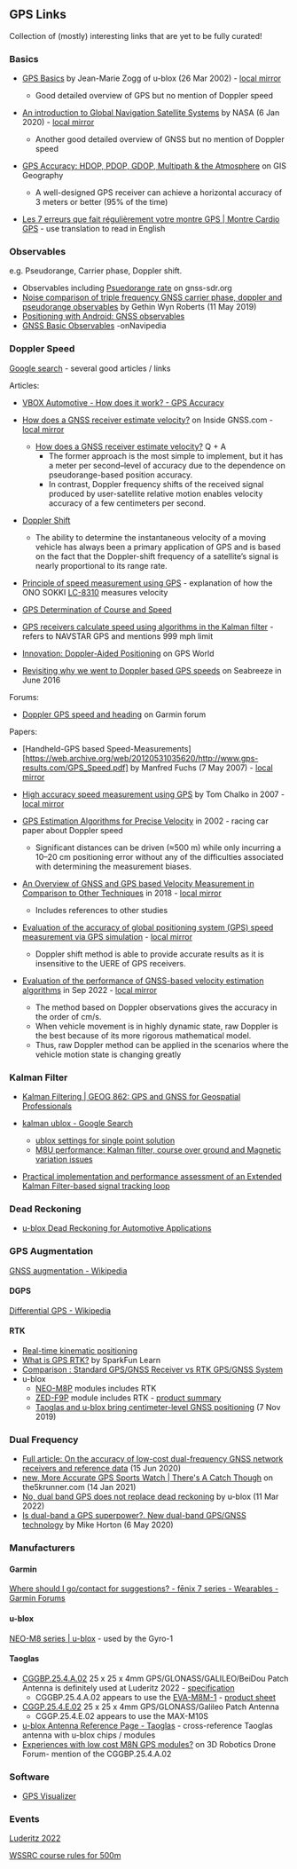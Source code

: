 ## GPS Links

Collection of (mostly) interesting links that are yet to be fully curated!



### Basics

- [GPS Basics](https://web.archive.org/web/20060715195054/http://telecom.tlab.ch/~zogg/Dateien/GPS_basics_u_blox_en.pdf) by Jean-Marie Zogg of u-blox (26 Mar 2002) - [local mirror](doppler/pdf/GPS_basics_u_blox_en.pdf)
  - Good detailed overview of GPS but no mention of Doppler speed
- [An introduction to Global Navigation Satellite Systems](https://ntrs.nasa.gov/api/citations/20200000265/downloads/20200000265.pdf) by NASA (6 Jan 2020) - [local mirror](doppler/pdf/20200000265.pdf)
  - Another good detailed overview of GNSS but no mention of Doppler speed

- [GPS Accuracy: HDOP, PDOP, GDOP, Multipath & the Atmosphere](https://gisgeography.com/gps-accuracy-hdop-pdop-gdop-multipath/) on GIS Geography
  - A well-designed GPS receiver can achieve a horizontal accuracy of 3 meters or better (95% of the time)
- [Les 7 erreurs que fait régulièrement votre montre GPS | Montre Cardio GPS](https://www.montre-cardio-gps.fr/les-7-erreurs-que-fait-regulierement-votre-montre-gps/) - use translation to read in English



### Observables

e.g. Pseudorange, Carrier phase, Doppler shift.

- Observables including [Psuedorange rate](https://gnss-sdr.org/docs/sp-blocks/observables/#pseudorange-rate-measurement) on gnss-sdr.org 
- [Noise comparison of triple frequency GNSS carrier phase, doppler and pseudorange observables](https://www.sciencedirect.com/science/article/abs/pii/S0263224119304269) by Gethin Wyn Roberts (11 May 2019)
- [Positioning with Android: GNSS observables](https://www.gpsworld.com/positioning-with-android-gnss-observables/)
- [GNSS Basic Observables](https://gssc.esa.int/navipedia/index.php/GNSS_Basic_Observables#:~:text=3%20Doppler%20shift-,Pseudorange,(at%20the%20reception%20time).) -onNavipedia



### Doppler Speed

[Google search](https://www.google.com/search?ie=UTF-8&client=ms-android-samsung-rev2&source=android-browser&q=gps+%2Bdoppler+speed) - several good articles / links

Articles:

- [VBOX Automotive - How does it work? - GPS Accuracy](https://www.vboxautomotive.co.uk/index.php/en/how-does-it-work-gps-accuracy)
- [How does a GNSS receiver estimate velocity?](https://www.google.com/url?sa=t&source=web&rct=j&url=https://insidegnss.com/wp-content/uploads/2018/01/marapr15-SOLUTIONS.pdf&ved=2ahUKEwit74Sli7H7AhVahlwKHcpQDWwQFnoECCEQAQ&usg=AOvVaw2isyKWtJnp-9Zz1naQtNms) on Inside GNSS.com - [local mirror](doppler/pdf/marapr15-SOLUTIONS.pdf)
  - [How does a GNSS receiver estimate velocity?](https://insidegnss.com/how-does-a-gnss-receiver-estimate-velocity/) Q + A
    - The former approach is the most simple to implement, but it has a meter per second–level of accuracy due to the dependence on pseudorange-based position accuracy.
    - In contrast, Doppler frequency shifts of the received signal produced by user-satellite relative motion enables velocity accuracy of a few centimeters per second.

- [Doppler Shift](https://www.e-education.psu.edu/geog862/node/1786)
  - The ability to determine the instantaneous velocity of a moving vehicle has always been a primary application of GPS and is based on the fact that the Doppler-shift frequency of a satellite’s signal is nearly proportional to its range rate.
- [Principle of speed measurement using GPS](https://www.onosokki.co.jp/English/hp_e/products/keisoku/automotive/lc8_principle.htm) - explanation of how the ONO SOKKI [LC-8310](https://www.onosokki.co.jp/English/hp_e/products/keisoku/automotive/lc8310.htm) measures velocity
- [GPS Determination of Course and Speed](http://www.aprs.net/vm/gps_cs.htm)
- [GPS receivers calculate speed using algorithms in the Kalman filter](http://www.gpsinformation.net/main/gpsspeed.htm) - refers to NAVSTAR GPS and mentions 999 mph limit
- [Innovation: Doppler-Aided Positioning](https://www.gpsworld.com/gnss-systemalgorithms-methodsinnovation-doppler-aided-positioning-11601/) on GPS World
- [Revisiting why we went to Doppler based GPS speeds](https://www.seabreeze.com.au/forums/Windsurfing/Gps/Revisiting-why-we-went-to-Doppler-based-GPS-speeds?page=1) on Seabreeze in June 2016

Forums:

- [Doppler GPS speed and heading](https://forums.garmin.com/developer/connect-iq/f/discussion/7609/doppler-gps-speed-and-heading) on Garmin forum

Papers:

- [Handheld-GPS based Speed-Measurements][https://web.archive.org/web/20120531035620/http://www.gps-results.com/GPS_Speed.pdf] by Manfred Fuchs (7 May 2007) - [local mirror](doppler/pdf/GPS_Speed.pdf)
- [High accuracy speed measurement using GPS](https://studylib.net/doc/18795194/high-accuracy-speed-measurement-using-gps) by Tom Chalko in 2007 - [local mirror](doppler/pdf/HighAccuracySpeed.pdf)
- [GPS Estimation Algorithms for Precise Velocity](http://acl.mit.edu/papers/2002_MSEC_93.pdf) in 2002 - racing car paper about Doppler speed
  -  Significant distances can be driven (≈500 m) while only incurring a 10–20 cm positioning error without any of the difficulties associated with determining the measurement biases.

- [An Overview of GNSS and GPS based Velocity Measurement in Comparison to Other Techniques](https://www.academia.edu/38076739/An_Overview_of_GNSS_and_GPS_based_Velocity_Measurement_in_Comparison_to_Other_Techniques) in 2018 - [local mirror](doppler/pdf/An_Overview_of_GNSS_and_GPS_based_Veloci.pdf)
  - Includes references to other studies

- [Evaluation of the accuracy of global positioning system (GPS) speed measurement via GPS simulation](https://www.researchgate.net/publication/282867917_Evaluation_of_the_accuracy_of_global_positioning_system_GPS_speed_measurement_via_GPS_simulation) - [local mirror](doppler/pdf/002_dinesh_speed.pdf)
  - Doppler shift method is able to provide accurate results as it is insensitive to the UERE of GPS receivers.

- [Evaluation of the performance of GNSS-based velocity estimation algorithms](https://satellite-navigation.springeropen.com/articles/10.1186/s43020-022-00080-4) in Sep 2022 - [local mirror](doppler/pdf/s43020-022-00080-4.pdf)
  - The method based on Doppler observations gives the accuracy in the order of cm/s.
  - When vehicle movement is in highly dynamic state, raw Doppler is the best because of its more rigorous mathematical model.
  - Thus, raw Doppler method can be applied in the scenarios where the vehicle motion state is changing greatly



### Kalman Filter

- [Kalman Filtering | GEOG 862: GPS and GNSS for Geospatial Professionals](https://www.e-education.psu.edu/geog862/node/1777)
- [kalman ublox - Google Search](https://www.google.com/search?q=kalman++ublox)
  - [ublox settings for single point solution](https://portal.u-blox.com/s/question/0D52p00008HKCQICA5/ublox-settings-for-single-point-solution)
  - [M8U performance: Kalman filter, course over ground and Magnetic variation issues](https://portal.u-blox.com/s/question/0D52p00008HKDzFCAX/m8u-performance-kalman-filter-course-over-ground-and-magnetic-variation-issues)

- [Practical implementation and performance assessment of an Extended Kalman Filter-based signal tracking loop](https://ieeexplore.ieee.org/document/6577275)



### Dead Reckoning

- [u-blox Dead Reckoning for Automotive Applications](https://content.u-blox.com/sites/default/files/documents/u-blox-ADR_WhitePaper_%28UBX-adr%29.pdf)



### GPS Augmentation

[GNSS augmentation - Wikipedia](https://en.m.wikipedia.org/wiki/GNSS_augmentation)

#### DGPS

[Differential GPS - Wikipedia](https://en.m.wikipedia.org/wiki/Differential_GPS)

#### RTK

- [Real-time kinematic positioning](https://en.wikipedia.org/wiki/Real-time_kinematic_positioning)
- [What is GPS RTK?](https://learn.sparkfun.com/tutorials/what-is-gps-rtk/all) by SparkFun Learn
- [Comparison : Standard GPS/GNSS Receiver vs RTK GPS/GNSS System](https://support.swiftnav.com/support/solutions/articles/44001850808-understanding-gps-gnss-rtk-technology)
- u-blox
  - [NEO-M8P](https://www.u-blox.com/en/product/neo-m8p-series#Documentation-&-resources?legacy=Current) modules includes RTK
  - [ZED-F9P](https://www.u-blox.com/en/product/zed-f9p-module) module includes RTK - [product summary](https://content.u-blox.com/sites/default/files/ZED-F9P_ProductSummary_UBX-17005151.pdf)
  - [Taoglas and u-blox bring centimeter-level GNSS positioning](https://www.u-blox.com/en/press-releases/taoglas-and-u-blox-bring-centimeter-level-gnss-positioning-solution-iot-applications) (7 Nov 2019)




### Dual Frequency

- [Full article: On the accuracy of low-cost dual-frequency GNSS network receivers and reference data](https://www.tandfonline.com/doi/full/10.1080/15481603.2020.1822588) (15 Jun 2020)
- [new, More Accurate GPS Sports Watch | There's A Catch Though](https://the5krunner.com/2021/01/14/new-more-accurate-gps-sports-watch-theres-a-catch-though/) on the5krunner.com (14 Jan 2021)
- [No, dual band GPS does not replace dead reckoning](https://www.u-blox.com/en/blogs/insights/dual-band-gps-dead-reckoning) by u-blox (11 Mar 2022)
- [Is dual-band a GPS superpower?. New dual-band GPS/GNSS technology](https://medium.com/@mikehorton/is-dual-band-a-gps-superpower-f7ad6f047d98) by Mike Horton (6 May 2020)



### Manufacturers

#### Garmin

[Where should I go/contact for suggestions? - fēnix 7 series - Wearables - Garmin Forums](https://forums.garmin.com/outdoor-recreation/outdoor-recreation/f/fenix-7-series/311263/where-should-i-go-contact-for-suggestions/1508499)



#### u-blox

[NEO-M8 series | u-blox](https://www.u-blox.com/en/product/neo-m8-series) - used by the Gyro-1



#### Taoglas

- [CGGBP.25.4.A.02](https://www.taoglas.com/product/cggbp-25-4-a-02-gpsglonassbeidou-patch-antenna-25mm-2/) 25 x 25 x 4mm GPS/GLONASS/GALILEO/BeiDou Patch Antenna is definitely used at Luderitz 2022 - [specification](https://www.taoglas.com/images/product_images/original_images/CGGBP.25.4.A.02.pdf)
  - CGGBP.25.4.A.02 appears to use the [EVA-M8M-1](https://www.u-blox.com/en/product/eva-m8-series) - [product sheet](https://content.u-blox.com/sites/default/files/EVA-M8-FW3_DataSheet_%28UBX-16014189%29.pdf)
- [CGGP.25.4.E.02](https://www.taoglas.com/product/cggp-25-4-a-02-gpsglonass-dual-band-patch-antenna-25254mm-2/) 25 x 25 x 4mm GPS/GLONASS/Galileo Patch Antenna
  - CGGP.25.4.E.02 appears to use the MAX-M10S
- [u-blox Antenna Reference Page - Taoglas](https://www.taoglas.com/taoglas-antenna-reference-guide/ublox-antenna-reference-page/?module=32838) - cross-reference Taoglas antenna with u-blox chips / modules
- [Experiences with low cost M8N GPS modules?](https://3drpilots.com/threads/experiences-with-low-cost-m8n-gps-modules.10441/post-121945) on 3D Robotics Drone Forum- mention of the CGGBP.25.4.A.02



### Software

- [GPS Visualizer](https://www.gpsvisualizer.com/map_input)



### Events

[Luderitz 2022](https://www.gps-speed.com/LSC2022/AutoUpdateGPS.php)

[WSSRC course rules for 500m](https://www.sailspeedrecords.com/the-course-of-500-m)

